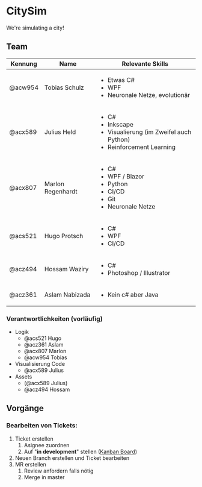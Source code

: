 # CitySim

We're simulating a city!

## Team

| Kennung | Name              | Relevante Skills                                                                                                   |
|---------|-------------------|--------------------------------------------------------------------------------------------------------------------|
| @acw954 | Tobias Schulz     | <ul><li>Etwas C#</li><li>WPF</li><li>Neuronale Netze, evolutionär</li></ul>                                        |                                                         
| @acx589 | Julius Held       | <ul><li>C#</li><li>Inkscape</li><li>Visualierung (im Zweifel auch Python)</li><li>Reinforcement Learning</li></ul> |                                                        
| @acx807 | Marlon Regenhardt | <ul><li>C#</li><li>WPF / Blazor</li><li>Python</li><li>CI/CD</li><li>Git</li><li>Neuronale Netze</li></ul>         |                                                       
| @acs521 | Hugo Protsch      | <ul><li>C#</li> <li>WPF</li><li>CI/CD</li></ul>                                                                    |
| @acz494 | Hossam Waziry     | <ul> <li> C# </li><li>Photoshop / Illustrator</li></ul>                                                            |
| @acz361 | Aslam Nabizada    | <ul> <li>Kein c# aber Java </li></ul>                                                                              |

### Verantwortlichkeiten (vorläufig)

- Logik
  - @acs521 Hugo
  - @acz361 Aslam
  - @acx807 Marlon
  - @acw954 Tobias
- Visualisierung Code
    - @acx589 Julius
- Assets
    - (@acx589 Julius)
    - @acz494 Hossam

## Vorgänge

### Bearbeiten von Tickets:
1. Ticket erstellen
   1. Asignee zuordnen
   2. Auf "**in development**" stellen ([Kanban Board](https://git.haw-hamburg.de/mars2022/citysim/-/boards))
2. Neuen Branch erstellen und Ticket bearbeiten
3. MR erstellen
   1. Review anfordern falls nötig
   2. Merge in master

